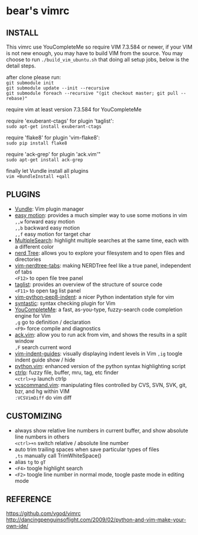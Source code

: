 bear's vimrc
============

INSTALL
-------

This vimrc use YouCompleteMe so require VIM 7.3.584 or newer,
if your VIM is not new enough, you may have to build VIM from the source.
You may choose to run `./build_vim_ubuntu.sh` that doing all setup jobs,
below is the detail steps.

after clone please run:  
    `git submodule init`  
    `git submodule update --init --recursive`  
    `git submodule foreach --recursive "(git checkout master; git pull --rebase)"`  

require vim at least version 7.3.584 for YouCompleteMe

require 'exuberant-ctags' for plugin 'taglist':  
    `sudo apt-get install exuberant-ctags`  

require 'flake8' for plugin 'vim-flake8':  
    `sudo pip install flake8`  

require 'ack-grep' for plugin 'ack.vim'"  
    `sudo apt-get install ack-grep`  

finally let Vundle install all plugins  
    `vim +BundleInstall +qall`  


PLUGINS
-------

* [Vundle](https://github.com/gmarik/vundle): Vim plugin manager  
* [easy motion](https://github.com/Lokaltog/vim-easymotion.git): provides a much simpler way to use some motions in vim  
    `,,w` forward easy motion  
    `,,b` backward easy motion  
    `,,f` easy motion for target char  
* [MultipleSearch](http://www.vim.org/scripts/script.php?script_id=479): highlight multiple searches at the same time, each with a different color  
* [nerd Tree](https://github.com/scrooloose/nerdtree.git): allows you to explore your filesystem and to open files and directories  
* [vim-nerdtree-tabs](https://github.com/jistr/vim-nerdtree-tabs): making NERDTree feel like a true panel, independent of tabs  
    `<F12>` to open file tree panel  
* [taglist](https://github.com/vim-scripts/taglist.vim): provides an overview of the structure of source code  
    `<F11>` to open tag list panel  
* [vim-python-pep8-indent](https://github.com/hynek/vim-python-pep8-indent): a nicer Python indentation style for vim  
* [syntastic](https://github.com/scrooloose/syntastic): syntax checking plugin for Vim  
* [YouCompleteMe](https://github.com/Valloric/YouCompleteMe): a fast, as-you-type, fuzzy-search code completion engine for Vim  
    `,g` go to definition / declaration  
    `<F9>` force compile and diagnostics  
* [ack.vim](https://github.com/mileszs/ack.vim): allow you to run ack from vim, and shows the results in a split window  
    `,F` search current word
* [vim-indent-guides](https://github.com/nathanaelkane/vim-indent-guides): visually displaying indent levels in Vim
    `,ig` toogle indent guide show / hide
* [python.vim](https://github.com/vim-scripts/python.vim--Vasiliev): enhanced version of the python syntax highlighting script  
* [ctrlp](https://github.com/kien/ctrlp.vim): fuzzy file, buffer, mru, tag, etc finder  
    `<ctrl>+p` launch ctrlp  
* [vcscommand.vim](http://www.vim.org/scripts/script.php?script_id=90): manipulating files controlled by CVS, SVN, SVK, git, bzr, and hg within VIM  
    `:VCSVimDiff` do vim diff  


CUSTOMIZING
-----------

* always show relative line numbers in current buffer, and show absolute line numbers in others  
    `<ctrl>+n` switch relative / absolute line number  
* auto trim trailing spaces when save particular types of files  
    `,ts` manually call TrimWhiteSpace()  
* alias `tg` to `gT`  
* `<F4>` toogle highlight search  
* `<F2>` toogle line number in normal mode, toogle paste mode in editing mode  


REFERENCE
---------

https://github.com/vgod/vimrc  
http://dancingpenguinsoflight.com/2009/02/python-and-vim-make-your-own-ide/  

